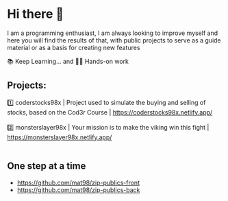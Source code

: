 # Hi there 👋

I am a programming enthusiast, I am always looking to improve myself and here you will find the results of that, with public projects to serve as a guide material or as a basis for creating new features

📚 Keep Learning... and 👷‍♂️ Hands-on work

## Projects:
1️⃣ coderstocks98x | Project used to simulate the buying and selling of stocks, based on the Cod3r Course | https://coderstocks98x.netlify.app/
<br>
<br>
2️⃣ monsterslayer98x | Your mission is to make the viking win this fight | https://monsterslayer98x.netlify.app/
<br>
<br>
## One step at a time
- https://github.com/mat98/zip-publics-front
- https://github.com/mat98/zip-publics-back

<!-- [![Top Langs](https://github-readme-stats.vercel.app/api/top-langs/?username=mat98)](https://https://github.com/mat98/mat98)
![Anurag's GitHub stats](https://github-readme-stats.vercel.app/api?username=mat98&count_private=true)
 -->
